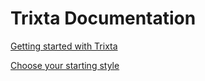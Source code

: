 # Trixta Documentation

[Getting started with Trixta](/Getting%20started%20with%20Trixta/index.md)

[Choose your starting style](/Choose%20your%20starting%20style/index.md)

